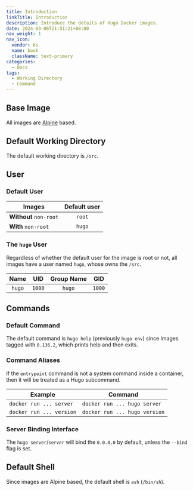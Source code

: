 ```yaml
---
title: Introduction
linkTitle: Introduction
description: Introduce the details of Hugo Docker images.
date: 2024-03-06T21:51:21+08:00
nav_weight: 1
nav_icon:
  vendor: bs
  name: book
  className: text-primary
categories:
  - Docs
tags:
  - Working Directory
  - Command
---
```


## Base Image

All images are [Alpine](https://hub.docker.com/_/alpine) based.

## Default Working Directory

The default working directory is `/src`.

## User

### Default User

| Images                 | Default user |
| ---------------------- | :----------: |
| **Without** `non-root` | `root`       |
| **With** `non-root`    | `hugo`       |

### The `hugo` User

Regardless of whether the default user for the image is root or not, all images have a user named `hugo`, whose owns the `/src`.

| Name   |  UID   | Group Name |  GID   |
| :----: | :----: | :--------: | :----: |
| `hugo` | `1000` |   `hugo`   | `1000` |

## Commands

### Default Command

The default command is `hugo help` (previously `hugo env`) since images tagged with `0.136.2`, which prints help and then exits.

### Command Aliases

If the `entrypoint` command is not a system command inside a container, then it will be treated as a Hugo subcommand.

| Example   | Command        |
| --------- | -------------- |
| `docker run ... server`  | `docker run ... hugo server`  |
| `docker run ... version` | `docker run ... hugo version` |

### Server Binding Interface

The `hugo server`/`server` will bind the `0.0.0.0` by default, unless the `--bind` flag is set.

## Default Shell

Since images are Alpine based, the default shell is `ash` (`/bin/sh`).
